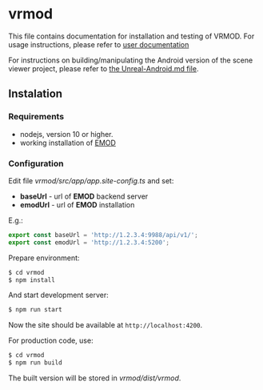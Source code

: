 # vrmod

This file contains documentation for installation and testing of VRMOD.
For usage instructions, please refer to [user documentation](/USERDOC.md)

For instructions on building/manipulating the Android version of the
scene viewer project, please refer to [the Unreal-Android.md file](doc/Unreal-Android.md).

## Instalation
### Requirements
- nodejs, version 10 or higher.
- working installation of [EMOD](https://github.com/iimcz/emod)

### Configuration
Edit file *vrmod/src/app/app.site-config.ts* and set:
- **baseUrl** - url of **EMOD** backend server
- **emodUrl** - url of **EMOD** installation

E.g.:
```typescript
export const baseUrl = 'http://1.2.3.4:9988/api/v1/';
export const emodUrl = 'http://1.2.3.4:5200';
```

Prepare environment:
```bash
$ cd vrmod
$ npm install
```

And start development server:

```bash
$ npm run start
```
Now the site should be available at `http://localhost:4200`.

For production code, use:
```bash
$ cd vrmod
$ npm run build
```

The built version will be stored in *vrmod/dist/vrmod*.

